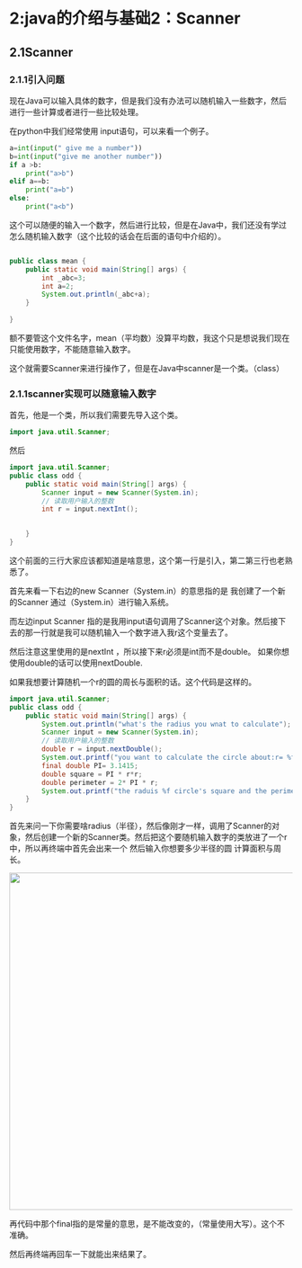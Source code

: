 # 2:java的介绍与基础2：Scanner
## 2.1Scanner
### 2.1.1引入问题
现在Java可以输入具体的数字，但是我们没有办法可以随机输入一些数字，然后进行一些计算或者进行一些比较处理。

在python中我们经常使用 input语句，可以来看一个例子。
```python
a=int(input(" give me a number"))
b=int(input("give me another number"))
if a >b:
    print("a>b")
elif a==b:
    print("a=b")
else:
    print("a<b")
```
这个可以随便的输入一个数字，然后进行比较，但是在Java中，我们还没有学过怎么随机输入数字（这个比较的话会在后面的语句中介绍的）。
```java

public class mean {
    public static void main(String[] args) {
        int _abc=3;
        int a=2;
        System.out.println(_abc+a);
    }
    
}
```

额不要管这个文件名字，mean（平均数）没算平均数，我这个只是想说我们现在只能使用数字，不能随意输入数字。

这个就需要Scanner来进行操作了，但是在Java中scanner是一个类。（class）

### 2.1.1scanner实现可以随意输入数字
首先，他是一个类，所以我们需要先导入这个类。
```java
import java.util.Scanner;
```
然后
```java
import java.util.Scanner;
public class odd {
    public static void main(String[] args) {
        Scanner input = new Scanner(System.in);
        // 读取用户输入的整数
        int r = input.nextInt();

       
    }
}
```
这个前面的三行大家应该都知道是啥意思，这个第一行是引入，第二第三行也老熟悉了。

首先来看一下右边的new Scanner（System.in）的意思指的是 我创建了一个新的Scanner 通过（System.in）进行输入系统。

而左边input Scanner 指的是我用input语句调用了Scanner这个对象。然后接下去的那一行就是我可以随机输入一个数字进入我r这个变量去了。

然后注意这里使用的是nextInt ，所以接下来r必须是int而不是double。 如果你想使用double的话可以使用nextDouble.

如果我想要计算随机一个r的圆的周长与面积的话。这个代码是这样的。
```java
import java.util.Scanner;
public class odd {
    public static void main(String[] args) {
        System.out.println("what's the radius you wnat to calculate");
        Scanner input = new Scanner(System.in);
        // 读取用户输入的整数
        double r = input.nextDouble();
        System.out.printf("you want to calculate the circle about:r= %f \n",r);
        final double PI= 3.1415;
        double square = PI * r*r;
        double perimeter = 2* PI * r;
        System.out.printf("the raduis %f circle's square and the perimeter is %f and %f ",r,square, perimeter);
    }
}
```
首先来问一下你需要啥radius（半径），然后像刚才一样，调用了Scanner的对象，然后创建一个新的Scanner类。然后把这个要随机输入数字的类放进了一个r中，所以再终端中首先会出来一个
然后输入你想要多少半径的圆 计算面积与周长。
<p align="center">
  <img src="https://i-blog.csdnimg.cn/direct/0164bc8bc5ef41fd837393ed95624e0b.png" width="600"/>
</p>

再代码中那个final指的是常量的意思，是不能改变的，（常量使用大写）。这个不准确。

然后再终端再回车一下就能出来结果了。